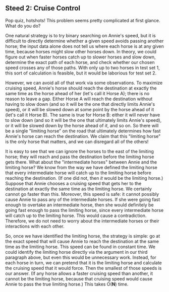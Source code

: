 ## Steed 2: Cruise Control

Pop quiz, hotshots! This problem seems pretty complicated at first glance. What do you do?

One natural strategy is to try binary searching on Annie's speed, but it is difficult to directly determine whether a given speed avoids passing another horse; the input data alone does not tell us where each horse is at any given time, because horses might slow other horses down. In theory, we could figure out when faster horses catch up to slower horses and slow down, determine the exact path of each horse, and check whether our chosen speed crosses any of those paths. With only up to two horses in test set 1, this sort of calculation is feasible, but it would be laborious for test set 2.

However, we can avoid all of that work via some observations. To maximize cruising speed, Annie's horse should reach the destination at exactly the same time as the horse ahead of her (let's call it Horse A); there is no reason to leave a gap. Either Horse A will reach the destination without having to slow down (and so it will be the one that directly limits Annie's speed), or it will be slowed down at some point by the horse ahead of it (let's call it Horse B). The same is true for Horse B: either it will never have to slow down (and so it will be the one that ultimately limits Annie's speed), or it will be slowed down by the horse ahead of _it_, and so on. So there will be a single "limiting horse" on the road that ultimately determines how fast Annie's horse can reach the destination. We claim that this "limiting horse" is the only horse that matters, and we can disregard all of the others!

It is easy to see that we can ignore the horses to the east of the limiting horse; they will reach and pass the destination before the limiting horse gets there. What about the "intermediate horses" between Annie and the limiting horse? We know from the way we have defined the limiting horse that every intermediate horse will catch up to the limiting horse before reaching the destination. (If one did not, then _it_ would be the limiting horse.) Suppose that Annie chooses a cruising speed that gets her to the destination at exactly the same time as the limiting horse. We certainly cannot go faster than this. Moreover, this speed is safe: it cannot possibly cause Annie to pass any of the intermediate horses. If she were going fast enough to overtake an intermediate horse, then she would definitely be going fast enough to pass the limiting horse, since every intermediate horse will catch up to the limiting horse. This would cause a contradiction. Therefore, we do not need to worry about the intermediate horses or their interactions with each other.

So, once we have identified the limiting horse, the strategy is simple: go at the exact speed that will cause Annie to reach the destination at the same time as the limiting horse. This speed can be found in constant time. We could identify the limiting horse directly via the argument in our third paragraph above, but even this would be unnecessary work. Instead, for each horse in turn, we can pretend that it is the limiting horse and calculate the cruising speed that it would force. Then the smallest of those speeds is our answer. (If any horse allows a faster cruising speed than another, it cannot be the limiting horse, because that cruising speed would cause Annie to pass the true limiting horse.) This takes O(**N**) time.
